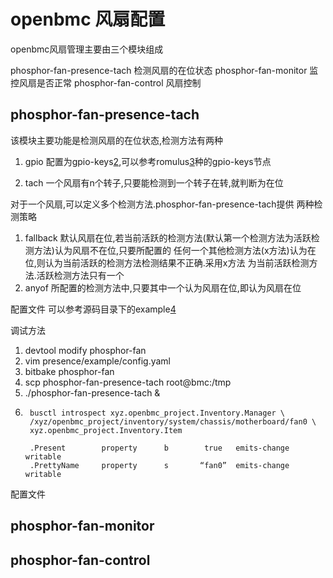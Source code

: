# openbmc 风扇配置

openbmc风扇管理主要由三个模块组成

phosphor-fan-presence-tach
        检测风扇的在位状态
phosphor-fan-monitor
        监控风扇是否正常
phosphor-fan-control
        风扇控制


## phosphor-fan-presence-tach

该模块主要功能是检测风扇的在位状态,检测方法有两种

1. gpio
        配置为gpio-keys[2],可以参考romulus[3]种的gpio-keys节点
        
2. tach
        一个风扇有n个转子,只要能检测到一个转子在转,就判断为在位

对于一个风扇,可以定义多个检测方法.phosphor-fan-presence-tach提供
两种检测策略

1. fallback
        默认风扇在位,若当前活跃的检测方法(默认第一个检测方法为活跃检测方法)认为风扇不在位,只要所配置的
        任何一个其他检测方法(x方法)认为在位,则认为当前活跃的检测方法检测结果不正确.采用x方法
        为当前活跃检测方法.活跃检测方法只有一个
2. anyof
        所配置的检测方法中,只要其中一个认为风扇在位,即认为风扇在位

配置文件
        可以参考源码目录下的example[4]


调试方法

1. devtool modify phosphor-fan
2. vim presence/example/config.yaml
3. bitbake phosphor-fan
4. scp phosphor-fan-presence-tach root@bmc:/tmp
5. ./phosphor-fan-presence-tach &  
6. 
        busctl introspect xyz.openbmc_project.Inventory.Manager \
        /xyz/openbmc_project/inventory/system/chassis/motherboard/fan0 \
        xyz.openbmc_project.Inventory.Item

        .Present        property      b        true   emits-change    writable
        .PrettyName     property      s       “fan0”  emits-change    writable
       
       
      

配置文件

## phosphor-fan-monitor


## phosphor-fan-control



[1]: https://github.com/openbmc/phosphor-fan-presence/blob/master/presence/example/example.yaml
[2]: https://github.com/torvalds/linux/blob/master/Documentation/driver-api/gpio/drivers-on-gpio.rst
[3]: https://github.com/torvalds/linux/blob/master/arch/arm/boot/dts/aspeed-bmc-opp-romulus.dts
[4]: https://github.com/openbmc/phosphor-fan-presence/blob/master/presence/example/example.yaml
